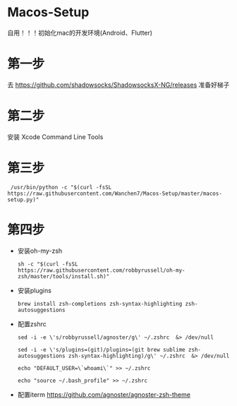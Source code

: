 # Macos-Setup
自用！！！初始化mac的开发环境(Android、Flutter)

# 第一步
 去 <https://github.com/shadowsocks/ShadowsocksX-NG/releases> 准备好梯子
 
# 第二步
 安装 Xcode Command Line Tools
 
# 第三步 

```
 /usr/bin/python -c "$(curl -fsSL https://raw.githubusercontent.com/Wanchen7/Macos-Setup/master/macos-setup.py)"
```
# 第四步

* 安装oh-my-zsh 

	```
	sh -c "$(curl -fsSL https://raw.githubusercontent.com/robbyrussell/oh-my-zsh/master/tools/install.sh)"
	```
* 安装plugins

	```
	brew install zsh-completions zsh-syntax-highlighting zsh-autosuggestions
	```
	
* 配置zshrc

	```
	sed -i -e \'s/robbyrussell/agnoster/g\' ~/.zshrc  &> /dev/null
	
	sed -i -e \'s/plugins=(git)/plugins=(git brew sublime zsh-autosuggestions zsh-syntax-highlighting)/g\' ~/.zshrc  &> /dev/null
	
	echo "DEFAULT_USER=\`whoami\`" >> ~/.zshrc
	
	echo "source ~/.bash_profile" >> ~/.zshrc
	```
* 配置iterm 
  <https://github.com/agnoster/agnoster-zsh-theme>
  